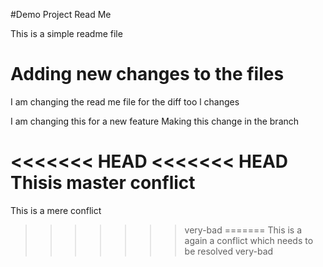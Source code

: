 #Demo Project Read Me 

This is a simple readme file

# Adding new changes to the files 

I am changing the read me file for the diff too l changes 

I am changing this for a new feature 
Making this change in the branch

<<<<<<< HEAD
<<<<<<< HEAD
Thisis master conflict
=======
This is a mere conflict
>>>>>>> very-bad
=======
This is a again a conflict which needs to be resolved 
>>>>>>> very-bad
